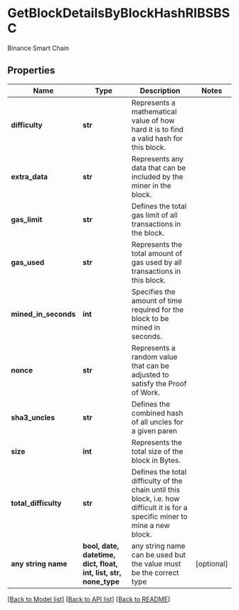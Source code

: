 # GetBlockDetailsByBlockHashRIBSBSC

Binance Smart Chain

## Properties
Name | Type | Description | Notes
------------ | ------------- | ------------- | -------------
**difficulty** | **str** | Represents a mathematical value of how hard it is to find a valid hash for this block. | 
**extra_data** | **str** | Represents any data that can be included by the miner in the block. | 
**gas_limit** | **str** | Defines the total gas limit of all transactions in the block. | 
**gas_used** | **str** | Represents the total amount of gas used by all transactions in this block. | 
**mined_in_seconds** | **int** | Specifies the amount of time required for the block to be mined in seconds. | 
**nonce** | **str** | Represents a random value that can be adjusted to satisfy the Proof of Work. | 
**sha3_uncles** | **str** | Defines the combined hash of all uncles for a given paren | 
**size** | **int** | Represents the total size of the block in Bytes. | 
**total_difficulty** | **str** | Defines the total difficulty of the chain until this block, i.e. how difficult it is for a specific miner to mine a new block. | 
**any string name** | **bool, date, datetime, dict, float, int, list, str, none_type** | any string name can be used but the value must be the correct type | [optional]

[[Back to Model list]](../README.md#documentation-for-models) [[Back to API list]](../README.md#documentation-for-api-endpoints) [[Back to README]](../README.md)


